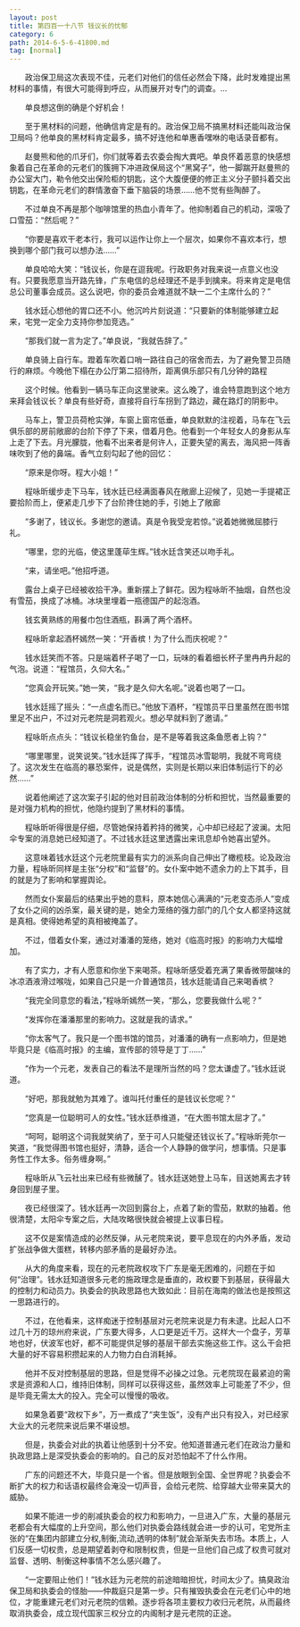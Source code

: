 ```yaml
---
layout: post
title: 第四百一十八节 钱议长的忧郁
category: 6
path: 2014-6-5-6-41800.md
tag: [normal]
---
```


　　政治保卫局这次表现不佳，元老们对他们的信任必然会下降，此时发难提出黑材料的事情，有很大可能得到呼应，从而展开对专门的调查。…

　　单良想这倒的确是个好机会！

　　至于黑材料的问题，他确信肯定是有的。政治保卫局不搞黑材料还能叫政治保卫局吗？他单良的黑材料肯定最多，搞不好连他和单惠香嘿咻的电话录音都有。

　　赵曼熊和他的爪牙们，你们就等着去农委会掏大粪吧。单良怀着恶意的快感想象着自己在革命的元老们的簇拥下冲进政保局这个“黑窝子”，他一脚踹开赵曼熊的办公室大门，勒令他交出保险柜的钥匙，这个大腹便便的修正主义分子颤抖着交出钥匙，在革命元老们的群情激奋下垂下脑袋的场景……他不觉有些陶醉了。

　　不过单良不再是那个咖啡馆里的热血小青年了。他抑制着自己的机动，深吸了口雪茄：“然后呢？”

　　“你要是喜欢干老本行，我可以运作让你上一个层次，如果你不喜欢本行，想换到哪个部门我可以想办法……”

　　单良哈哈大笑：“钱议长，你是在逗我呢。行政职务对我来说一点意义也没有。只要我愿意当开路先锋，广东电信的总经理还不是手到擒来。将来肯定是电信总公司董事会成员。这么说吧，你的委员会难道就不缺一二个主席什么的？”

　　钱水廷心想他的胃口还不小。他沉吟片刻说道：“只要新的体制能够建立起来，宅党一定全力支持你参加竞选。”

　　“那我们就一言为定了。”单良说，“我就告辞了。”

　　单良骑上自行车。蹬着车吹着口哨一路往自己的宿舍而去，为了避免警卫员随行的麻烦。今晚他下榻在办公厅第二招待所，距离俱乐部只有几分钟的路程

　　这个时候。他看到一辆马车正向这里驶来。这么晚了，谁会特意跑到这个地方来拜会钱议长？单良有些好奇，直接将自行车拐到了路边，藏在路灯的阴影中。

　　马车上，警卫员荷枪实弹，车窗上窗帘低垂，单良默默的注视着，马车在飞云俱乐部的房前敞廊的台阶下停了下来，借着月色。他看到一个年轻女人的身影从车上走了下去。月光朦胧，他看不出来者是何许人，正要失望的离去，海风把一阵香味吹到了他的鼻端。香气立刻勾起了他的回忆：

　　“原来是你呀。程大小姐！”

　　程咏昕缓步走下马车，钱水廷已经满面春风在敞廊上迎候了，见她一手提裙正要拾阶而上，便紧走几步下了台阶搀住她的手，引她上了敞廊

　　“多谢了，钱议长。多谢您的邀请。真是令我受宠若惊。”说着她微微屈膝行礼。

　　“哪里，您的光临，使这里蓬荜生辉。”钱水廷含笑还以吻手礼。

　　“来，请坐吧。”他招呼道。

　　露台上桌子已经被收拾干净。重新摆上了鲜花。因为程咏昕不抽烟，自然也没有雪茄，换成了冰桶。冰块里埋着一瓶德国产的起泡酒。

　　钱玄黄熟练的用餐巾包住酒瓶，斟满了两个酒杯。

　　程咏昕拿起酒杯嫣然一笑：“开香槟！为了什么而庆祝呢？”

　　钱水廷笑而不答。只是端着杯子喝了一口，玩味的看着细长杯子里冉冉升起的气泡。说道：“程馆员，久仰大名。”

　　“您真会开玩笑。”她一笑，“我才是久仰大名呢。”说着也喝了一口。

　　钱水廷摇了摇头：“一点虚名而已。”他放下酒杯，“程馆员平日里虽然在图书馆里足不出户，不过对元老院是洞若观火。想必早就料到了邀请。”

　　程咏昕点点头：“钱议长稳坐钓鱼台，是不是等着我这条鱼愿者上钩？”

　　“哪里哪里，说笑说笑。”钱水廷挥了挥手，“程馆员冰雪聪明，我就不弯弯绕了。这次发生在临高的暴恐案件，说是偶然，实则是长期以来旧体制运行下的必然……”

　　说着他阐述了这次案子引起的他对目前政治体制的分析和担忧，当然最重要的是对强力机构的担忧，他隐约提到了黑材料的事情。

　　程咏昕听得很是仔细，尽管她保持着矜持的微笑，心中却已经起了波澜。太阳伞专案的消息她已经知道了。不过钱水廷这里透露出来讯息却令她喜出望外。

　　这意味着钱水廷这个元老院里最有实力的派系向自己伸出了橄榄枝。论及政治力量，程咏昕同样是主张“分权”和“监督”的。女仆案中她不遗余力的上下其手，目的就是为了影响和掌握舆论。

　　然而女仆案最后的结果出乎她的意料，原本她信心满满的“元老变态杀人”变成了女仆之间的凶杀案，最关键的是，她全力笼络的强力部门的几个女人都坚持这就是真相。使得她希望的真相被掩盖了。

　　不过，借着女仆案，通过对潘潘的笼络，她对《临高时报》的影响力大幅增加。

　　有了实力，才有人愿意和你坐下来喝茶。程咏昕感受着充满了果香微带酸味的冰凉酒液滑过喉咙，如果自己只是一介普通馆员，钱水廷能请自己来喝香槟？

　　“我完全同意您的看法，”程咏昕嫣然一笑，“那么，您要我做什么呢？”

　　“发挥你在潘潘那里的影响力。这就是我的请求。”

　　“你太客气了。我只是一个图书馆的馆员，对潘潘的确有一点影响力，但是她毕竟只是《临高时报》的主编，宣传部的领导是丁丁……”

　　“作为一个元老，发表自己的看法不是理所当然的吗？您太谦虚了。”钱水廷说道。

　　“好吧，那我就勉为其难了。谁叫托付重任的是钱议长您呢？”

　　“您真是一位聪明可人的女性。”钱水廷恭维道，“在大图书馆太屈才了。”

　　“呵呵，聪明这个词我就笑纳了，至于可人只能璧还钱议长了。”程咏昕莞尔一笑道，“我觉得图书馆也挺好，清静，适合一个人静静的做学问，想事情。只是事务性工作太多。俗务缠身啊。”

　　程咏昕从飞云社出来已经有些微醺了。钱水廷送她登上马车，目送她离去才转身回到屋子里。

　　夜已经很深了。钱水廷再一次回到露台上，点着了新的雪茄，默默的抽着。他很清楚，太阳伞专案之后，大陆攻略很快就会被提上议事日程。

　　这不仅是案情造成的必然反弹，从元老院来说，要平息现在的内外矛盾，发动扩张战争做大蛋糕，转移内部矛盾的是最好办法。

　　从大的角度来看，现在的元老院政权攻下广东是毫无困难的，问题在于如何“治理”。钱水廷知道很多元老的施政理念是垂直的，政权要下到基层，获得最大的控制力和动员力。执委会的执政思路也大致如此：目前在海南的做法也是按照这一思路进行的。

　　不过，在他看来，这样痴迷于控制基层对元老院来说是力有未逮。比起人口不过几十万的琼州府来说，广东要大得多，人口更是近千万。这样大一个盘子，芳草地也好，伏波军也好，都不可能提供足够的基层干部去实施这些工作。这么干会把大量的好不容易积攒起来的人力物力白白消耗掉。

　　他并不反对控制基层的思路，但是觉得不必操之过急。元老院现在最紧迫的需求是资源和人口，维持旧体制，同样可以获得这些，虽然效率上可能差了不少，但是毕竟无需太大的投入。完全可以慢慢的吸收。

　　如果急着要“政权下乡”，万一煮成了“夹生饭”，没有产出只有投入，对已经家大业大的元老院来说后果不堪设想。

　　但是，执委会对此的执着让他感到十分不安。他知道普通元老们在政治力量和执政思路上是深受执委会的影响的。自己的反对恐怕起不了什么作用。

　　广东的问题还不大，毕竟只是一个省。但是放眼到全国、全世界呢？执委会不断扩大的权力和话语权最终会淹没一切声音，会给元老院、给穿越大业带来莫大的威胁。

　　如果不能进一步的削减执委会的权力和影响力，一旦进入广东，大量的基层元老都会有大幅度的上升空间，那么他们对执委会路线就会进一步的认可，宅党所主张的“在集团内部建立分权,制衡,流动,透明的体制”就会渐渐失去市场。本质上，人们反感一切权贵，总是期望着剥夺和限制权贵，但是一旦他们自己成了权贵可就对监督、透明、制衡这种事情不怎么感兴趣了。

　　“一定要阻止他们！”钱水廷为元老院的前途暗暗担忧，时间太少了。搞臭政治保卫局和执委会的怪胎——仲裁庭只是第一步。只有摧毁执委会在元老们心中的地位，才能重建元老们对元老院的信赖。逐步将各项主要权力收归元老院，从而最终取消执委会，成立现代国家三权分立的内阁制才是元老院的正途。

